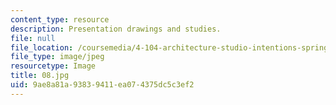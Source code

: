```yaml
---
content_type: resource
description: Presentation drawings and studies.
file: null
file_location: /coursemedia/4-104-architecture-studio-intentions-spring-2005/9ae8a81a93839411ea074375dc5c3ef2_08.jpg
file_type: image/jpeg
resourcetype: Image
title: 08.jpg
uid: 9ae8a81a-9383-9411-ea07-4375dc5c3ef2
---
```


